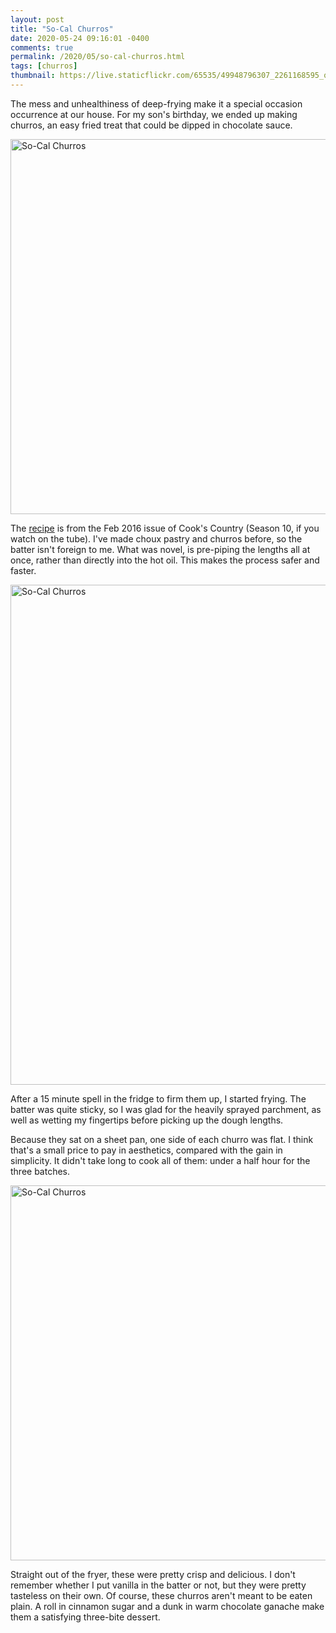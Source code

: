 ```yaml
---
layout: post
title: "So-Cal Churros"
date: 2020-05-24 09:16:01 -0400
comments: true
permalink: /2020/05/so-cal-churros.html
tags: [churros]
thumbnail: https://live.staticflickr.com/65535/49948796307_2261168595_q.jpg
---
```


The mess and unhealthiness of deep-frying make it a special occasion
occurrence at our house. For my son's birthday, we ended up making
churros, an easy fried treat that could be dipped in chocolate sauce.

<a data-flickr-embed="true" href="https://www.flickr.com/photos/gnuf/49948796307/in/dateposted/" title="So-Cal Churros"><img src="https://live.staticflickr.com/65535/49948796307_2261168595_c.jpg" width="800" height="600" alt="So-Cal Churros"></a><script async src="//embedr.flickr.com/assets/client-code.js" charset="utf-8"></script>

The [recipe](https://www.thirteen.org/blog-post/recipe-cal-churros/) is 
from the Feb 2016 issue of Cook's Country (Season 10, if you watch on
the tube). I've made choux pastry and churros before, so the batter
isn't foreign to me. What was novel, is pre-piping the lengths all at 
once, rather than directly into the hot oil. This makes the process
safer and faster.

<a data-flickr-embed="true" href="https://www.flickr.com/photos/gnuf/49948004243/in/photostream/" title="So-Cal Churros"><img src="https://live.staticflickr.com/65535/49948004243_c54dceb296_c.jpg" width="600" height="800" alt="So-Cal Churros"></a><script async src="//embedr.flickr.com/assets/client-code.js" charset="utf-8"></script>

After a 15 minute spell in the fridge to firm them up, I started
frying. The batter was quite sticky, so I was glad for the heavily
sprayed parchment, as well as wetting my fingertips before picking
up the dough lengths. 

Because they sat on a sheet pan, one side of each churro was flat.
I think that's a small price to pay in aesthetics, compared with
the gain in simplicity. It didn't take long to cook all of them:
under a half hour for the three batches.

<a data-flickr-embed="true" href="https://www.flickr.com/photos/gnuf/49948004093/in/photostream/" title="So-Cal Churros"><img src="https://live.staticflickr.com/65535/49948004093_4fcff3a524_c.jpg" width="800" height="600" alt="So-Cal Churros"></a><script async src="//embedr.flickr.com/assets/client-code.js" charset="utf-8"></script>

Straight out of the fryer, these were pretty crisp and delicious. I
don't remember whether I put vanilla in the batter or not, but
they were pretty tasteless on their own. Of course, these churros
aren't meant to be eaten plain. A roll in cinnamon sugar and a dunk
in warm chocolate ganache make them a satisfying three-bite dessert.

